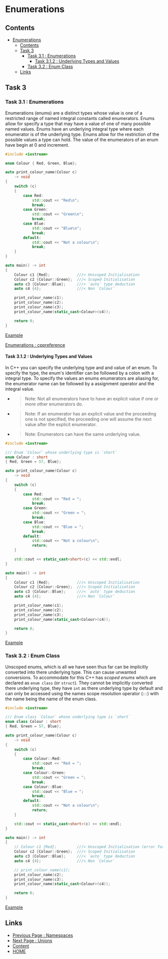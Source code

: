 # Enumerations

## Contents

- [Enumerations](#enumerations)
  - [Contents](#contents)
  - [Task 3](#task-3)
    - [Task 3.1 : Enumerations](#task-31--enumerations)
      - [Task 3.1.2 : Underlying Types and Values](#task-312--underlying-types-and-values)
    - [Task 3.2 : Enum Class](#task-32--enum-class)
  - [Links](#links)

## Task 3

### Task 3.1 : Enumerations

Enumerations (enums) are a distinct types whose value is one of a restricted range of named integral constants called enumerators. Enums allow for specify a type that may have a value of one of many possible named values. Enums have an underlying integral type where each enumerator is of the underlying type. Enums allow for the restriction of the possible values a type can hold. The value of the enumerators of an enum have begin at 0 and increment.

```cxx
#include <iostream>

enum Colour { Red, Green, Blue};

auto print_colour_name(Colour c)
    -> void
{
    switch (c)
    {
        case Red:
            std::cout << "Red\n";
            break;
        case Green:
            std::cout << "Green\n";
            break;
        case Blue:
            std::cout << "Blue\n";
            break;
        default:
            std::cout << "Not a colour\n";
            break;
    }
}

auto main() -> int
{
    Colour c1 {Red};            ///< Unscoped Initialisation
    Colour c2 {Colour::Green};  ///< Scoped Initialisation
    auto c3 {Colour::Blue};     ///< `auto` type deduction
    auto c4 {4};                ///< Non `Colour`

    print_colour_name(c1);
    print_colour_name(c2);
    print_colour_name(c3);
    print_colour_name(static_cast<Colour>(c4));

    return 0;
}
```

[Example](https://www.godbolt.org/z/8PMbxxehb)

[Enumerations : cppreference](https://en.cppreference.com/w/cpp/language/enum)

#### Task 3.1.2 : Underlying Types and Values

In C++ you can specify the underlying type and and value of an enum. To specify the type, the enum's identifier can be followed by a colon with a integral type. To specify the values an enums enumerators are aliasing for, the enumerator name can be followed by a assignment operator and the integral value.

- > Note: Not all enumerators have to have an explicit value if one or more other enumerators do.
- > Note: If an enumerator has an explicit value and the proceeding one is not specified, the proceeding one will assume the next value after the explicit enumerator.
- > Note: Enumerators can have the same underlying value.

```cxx
#include <iostream>

/// Enum `Colour` whose underlying type is `short`
enum Colour : short
{ Red, Green = 57, Blue};

auto print_colour_name(Colour c)
    -> void
{
    switch (c)
    {
        case Red:
            std::cout << "Red = ";
            break;
        case Green:
            std::cout << "Green = ";
            break;
        case Blue:
            std::cout << "Blue = ";
            break;
        default:
            std::cout << "Not a colour\n";
            return;
    }

    std::cout << static_cast<short>(c) << std::endl;
}

auto main() -> int
{
    Colour c1 {Red};            ///< Unscoped Initialisation
    Colour c2 {Colour::Green};  ///< Scoped Initialisation
    auto c3 {Colour::Blue};     ///< `auto` type deduction
    auto c4 {4};                ///< Non `Colour`

    print_colour_name(c1);
    print_colour_name(c2);
    print_colour_name(c3);
    print_colour_name(static_cast<Colour>(c4));

    return 0;
}
```

[Example](https://www.godbolt.org/z/c6E1vjzoK)

### Task 3.2 : Enum Class

Unscoped enums, which is all we have seen thus far can be implicitly converted into there underlying type. This can cause unwanted conversions. To accommodate for this C++ has _scoped enums_ which are declared as `enum class` (or `struct`). They cannot be implicitly converted there underlying type, they have `int` as there underlying type by default and can only be accessed using the names scope resolution operator (`::`) with the name being the name of the enum class.

```cxx
#include <iostream>

/// Enum class `Colour` whose underlying type is `short`
enum class Colour : short
{ Red, Green = 57, Blue};

auto print_colour_name(Colour c)
    -> void
{
    switch (c)
    {
        case Colour::Red:
            std::cout << "Red = ";
            break;
        case Colour::Green:
            std::cout << "Green = ";
            break;
        case Colour::Blue:
            std::cout << "Blue = ";
            break;
        default:
            std::cout << "Not a colour\n";
            return;
    }

    std::cout << static_cast<short>(c) << std::endl;
}

auto main() -> int
{
    // Colour c1 {Red};         ///< Unscoped Initialisation (error for `enum class`)
    Colour c2 {Colour::Green};  ///< Scoped Initialisation
    auto c3 {Colour::Blue};     ///< `auto` type deduction
    auto c4 {4};                ///< Non `Colour`

    // print_colour_name(c1);
    print_colour_name(c2);
    print_colour_name(c3);
    print_colour_name(static_cast<Colour>(c4));

    return 0;
}
```

[Example](https://www.godbolt.org/z/Kqs6rvvMr)

## Links

- [Previous Page : Namespaces](/content/part4/tasks/namespaces.md)
- [Next Page : Unions](/content/part4/tasks/unions.md)
- [Content](/content/README.md)
- [HOME](/README.md)
